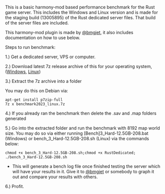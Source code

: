 This is a basic harmony-mod based performance benchmark for the Rust game server. This includes the Windows and Linux version and is made for the staging build (13005895) of the Rust dedicated server files. That build of the server files are included.

This harmony-mod plugin is made by [@bmgjet](https://github.com/bmgjet), it also includes documentation on how to use below.

Steps to run benchmark:

1.) Get a dedicated server, VPS or computer.

2.) Download latest 7z release archive of this for your operating system, ([Windows](https://github.com/gmc-hosting/rust-server-benchmark/releases/download/v1.0.0/benchmark2023_windows.7z), [Linux](https://github.com/gmc-hosting/rust-server-benchmark/releases/download/v1.0.0/benchmark2023_linux.7z))

3.) Extract the 7z archive into a folder

You may do this on Debian via:

```
apt-get install p7zip-full
7z x benchmark2023_linux.7z
```

4.) If you already ran the benchmark then delete the .sav and .map folders generated

5.) Go into the extracted folder and run the benchmark with 8192 map world size. You may do so via either running [Bench]3_Hard-12.5GB-208.bat (Windows) or bench_3_Hard-12.5GB-208.sh (Linux) via the commands below:


```
chmod +x bench_3_Hard-12.5GB-208.sh;chmod +x RustDedicated;
./bench_3_Hard-12.5GB-208.sh
```

   -  This will generate a bench log file once finished testing the server which will have your results in it. Give it to [@bmgjet](https://github.com/bmgjet) or somebody to graph it out and compare your results with others.

6.) Profit.

